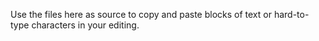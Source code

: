 Use the files here as  source to copy and paste blocks of text or hard-to-type characters in your editing.
